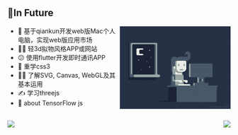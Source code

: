 ## 📝In Future

<img align="right" alt="GIF" width="250px" src="./coding.gif" />

- 🚧 基于qiankun开发web版Mac个人电脑，实现web版应用市场
- 🤦‍♂️ 轻3d拟物风格APP或网站
- 😕 使用flutter开发即时通讯APP
- 🤔 重学css3
- 🐱‍🏍 了解SVG, Canvas, WebGL及其基本运用
- ✍️ 学习threejs
- 🤪 about TensorFlow js

<br />
<div>
  <a href="https://github.com/buqiyuan/buqiyuan"> 
    <img align="left" height="160px" src="https://github-readme-stats.vercel.app/api?username=buqiyuan&show_icons=true&theme=dracula" />
  </a>
  <a href="https://github.com/buqiyuan/buqiyuan"> 
    <img align="right"  height="160px" src="https://github-readme-stats.vercel.app/api/top-langs/?username=buqiyuan&show_icons=true&layout=compact&theme=dracula"/>
  </a>
</div>

